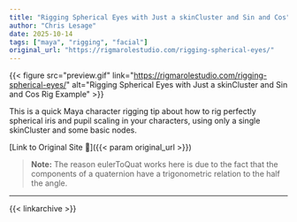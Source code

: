 ```yaml
---
title: "Rigging Spherical Eyes with Just a skinCluster and Sin and Cos"
author: "Chris Lesage"
date: 2025-10-14
tags: ["maya", "rigging", "facial"]
original_url: "https://rigmarolestudio.com/rigging-spherical-eyes/"
---
```

{{< figure src="preview.gif" link="https://rigmarolestudio.com/rigging-spherical-eyes/" alt="Rigging Spherical Eyes with Just a skinCluster and Sin and Cos Rig Example" >}}

This is a quick Maya character rigging tip about how to rig perfectly spherical iris and pupil scaling in your characters, using only a single skinCluster and some basic nodes.

<!--more-->
[Link to Original Site 🔗]({{< param original_url >}})  

> **Note:** The reason eulerToQuat works here is due to the fact that the components of a quaternion have a trigonometric relation to the half the angle.
---
{{< linkarchive >}}  